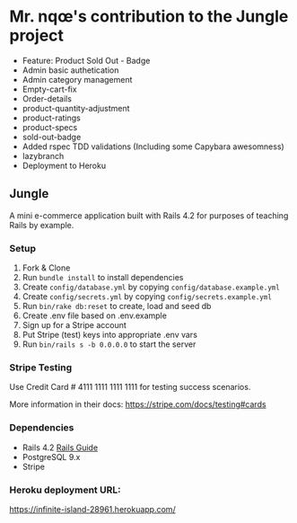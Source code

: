 #  Mr. nqœ's contribution to the Jungle project

- Feature: Product Sold Out - Badge
- Admin basic authetication
- Admin category management
- Empty-cart-fix
- Order-details
- product-quantity-adjustment
- product-ratings
- product-specs
- sold-out-badge
- Added rspec TDD validations (Including some Capybara awesomness)
- lazybranch
- Deployment to Heroku

## Jungle

A mini e-commerce application built with Rails 4.2 for purposes of teaching Rails by example.

### Setup

1. Fork & Clone
2. Run `bundle install` to install dependencies
3. Create `config/database.yml` by copying `config/database.example.yml`
4. Create `config/secrets.yml` by copying `config/secrets.example.yml`
5. Run `bin/rake db:reset` to create, load and seed db
6. Create .env file based on .env.example
7. Sign up for a Stripe account
8. Put Stripe (test) keys into appropriate .env vars
9. Run `bin/rails s -b 0.0.0.0` to start the server

### Stripe Testing

Use Credit Card # 4111 1111 1111 1111 for testing success scenarios.

More information in their docs: <https://stripe.com/docs/testing#cards>

### Dependencies

* Rails 4.2 [Rails Guide](http://guides.rubyonrails.org/v4.2/)
* PostgreSQL 9.x
* Stripe

### Heroku deployment URL:
https://infinite-island-28961.herokuapp.com/
